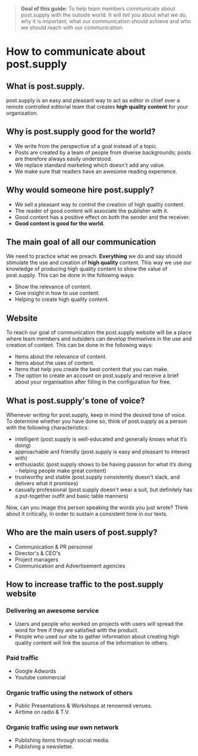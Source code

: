 > **Goal of this guide:** To help team members communicate about post.supply with the outside world. It will tell you about what we do, why it is important, what our communication should achieve and who we should reach with our communication.

# How to communicate about post.supply

## What is post.supply.

post.supply is an easy and pleasant way to act as editor in chief over a remote controlled editorial team that creates **high quality content** for your organisation.

## Why is post.supply good for the world?

* We write from the perspective of a goal instead of a topic.
* Posts are created by a team of people from diverse backgrounds; posts are therefore always easily understood.
* We replace standard marketing which doesn't add any value.
* We make sure that readers have an awesome reading experience.

## Why would someone hire post.supply?

* We sell a pleasant way to control the creation of high quality content.
* The reader of good content will associate the publisher with it.
* Good content has a positive effect on both the sender and the receiver.
* **Good content is good for the world.**

## The main goal of all our communication

We need to practice what we preach.
**Everything** we do and say should stimulate the use and creation of **high quality** content. This way we use our knowledge of producing high quality content to show the value of post.supply. This can be done in the following ways:

* Show the relevance of content.
* Give insight in how to use content.
* Helping to create high quality content.

## Website

To reach our goal of communication the post.supply website will be a place where team members and outsiders can develop themselves in the use and creation of content. This can be done in the following ways:

* Items about the relevance of content.
* Items about the uses of content.
* Items that help you create the best content that you can make.
* The option to create an account on post.supply and receive a brief about your organisation after filling in the configuration for free.

## What is post.supply's tone of voice?

Whenever writing for post.supply, keep in mind the desired tone of voice.
To determine whether you have done so, think of post.supply as a person with the following characteristics:

- intelligent (post.supply is well-educated and generally knows what it’s doing)
- approachable and friendly (post.supply is easy and pleasant to interact with)
- enthusiastic (post.supply shows to be having passion for what it’s doing - helping people make great content)
- trustworthy and stable (post.supply consistently doesn't slack, and delivers what it promises)
- casually professional (post.supply doesn't wear a suit, but definitely has a put-together outfit and basic table manners)

Now, can you image this person speaking the words you just wrote? Think about it critically, in order to sustain a consistent tone in our texts.

## Who are the main users of post.supply?

* Communication & PR personnel
* Director's & CEO's
* Project managers
* Communication and Advertisement agencies

## How to increase traffic to the post.supply website

### Delivering an awesome service

* Users and people who worked on projects with users will spread the word for free if they are satisfied with the product.
* People who used our site to gather information about creating high quality content will link the source of the information to others.

### Paid traffic

* Google Adwords
* Youtube commercial

### Organic traffic using the network of others

* Public Presentations & Workshops at renowned venues.
* Airtime on radio & T.V.

### Organic traffic using our own network

* Publishing items through social media.
* Publishing a newsletter.
